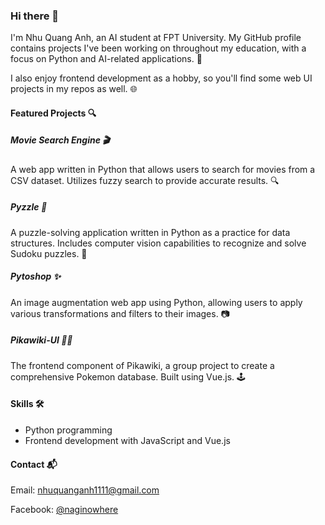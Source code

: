 ### Hi there 👋

<!--
**Keithsel/Keithsel** is a ✨ _special_ ✨ repository because its `README.md` (this file) appears on your GitHub profile.

Here are some ideas to get you started:

- 🔭 I’m currently working on ...
- 🌱 I’m currently learning ...
- 👯 I’m looking to collaborate on ...
- 🤔 I’m looking for help with ...
- 💬 Ask me about ...
- 📫 How to reach me: ...
- 😄 Pronouns: ...
- ⚡ Fun fact: ...
-->

I'm Nhu Quang Anh, an AI student at FPT University. My GitHub profile contains projects I've been working on throughout my education, with a focus on Python and AI-related applications. 🧠 

I also enjoy frontend development as a hobby, so you'll find some web UI projects in my repos as well. 🌐

#### Featured Projects 🔍

##### Movie Search Engine 🎬 <br/>
A web app written in Python that allows users to search for movies from a CSV dataset. Utilizes fuzzy search to provide accurate results. 🔍

##### Pyzzle 🧩 <br/>
A puzzle-solving application written in Python as a practice for data structures. Includes computer vision capabilities to recognize and solve Sudoku puzzles. 🤖

##### Pytoshop ✨ <br/>
An image augmentation web app using Python, allowing users to apply various transformations and filters to their images. 📷

##### Pikawiki-UI 🐱‍👤 <br/>
The frontend component of Pikawiki, a group project to create a comprehensive Pokemon database. Built using Vue.js. 🕹️

#### Skills 🛠️

- Python programming
- Frontend development with JavaScript and Vue.js

#### Contact 📬

Email: nhuquanganh1111@gmail.com

Facebook: [@naginowhere](https://www.facebook.com/naginowhere/)
